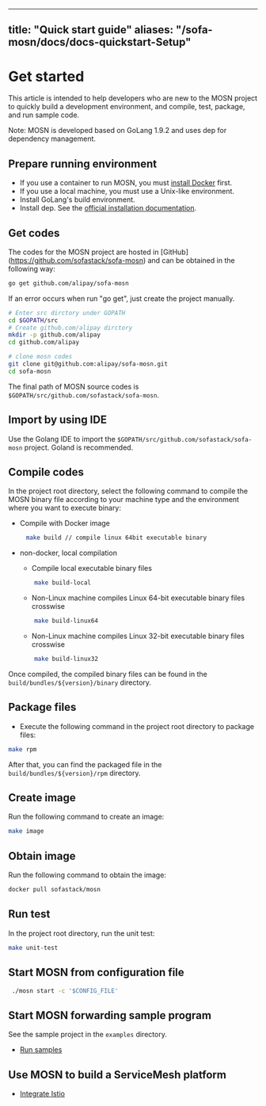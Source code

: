 
---
title: "Quick start guide"
aliases: "/sofa-mosn/docs/docs-quickstart-Setup"
---


# Get started 

This article is intended to help developers who are new to the MOSN project to quickly build a development environment, and compile, test, package, and run sample code.

Note: MOSN is developed based on GoLang 1.9.2 and uses dep for dependency management.

## Prepare running environment

+ If you use a container to run MOSN, you must [install Docker](https://docs.docker.com/install/) first.
+ If you use a local machine, you must use a Unix-like environment.
+ Install GoLang's build environment.
+ Install dep. See the [official installation documentation](https://golang.github.io/dep/docs/installation.html).

## Get codes

The codes for the MOSN project are hosted in [GitHub] (https://github.com/sofastack/sofa-mosn) and can be obtained in the following way:


```bash
go get github.com/alipay/sofa-mosn
```

If an error occurs when run "go get", just create the project manually.

```bash
# Enter src dirctory under GOPATH
cd $GOPATH/src
# Create github.com/alipay dirctory
mkdir -p github.com/alipay
cd github.com/alipay

# clone mosn codes
git clone git@github.com:alipay/sofa-mosn.git
cd sofa-mosn
```

The final path of MOSN source codes is `$GOPATH/src/github.com/sofastack/sofa-mosn`.

## Import by using IDE

Use the Golang IDE to import the `$GOPATH/src/github.com/sofastack/sofa-mosn` project. Goland is recommended.

## Compile codes

In the project root directory, select the following command to compile the MOSN binary file according to your machine type and the environment where you want to execute binary:

+ Compile with Docker image
```bash
     make build // compile linux 64bit executable binary
```
+ non-docker, local compilation
     + Compile local executable binary files
     ```bash
         make build-local
     ```
     + Non-Linux machine compiles Linux 64-bit executable binary files crosswise
     
     ```bash
         make build-linux64
     ```
     + Non-Linux machine compiles Linux 32-bit executable binary files crosswise
     ```bash
         make build-linux32
     ```
Once compiled, the compiled binary files can be found in the `build/bundles/${version}/binary` directory.

## Package files

+ Execute the following command in the project root directory to package files:

```bash
make rpm
```

After that, you can find the packaged file in the `build/bundles/${version}/rpm` directory.

## Create image
Run the following command to create an image:

```bash
make image
```

## Obtain image
Run the following command to obtain the image:

```bash
docker pull sofastack/mosn
```

## Run test
In the project root directory, run the unit test:

```bash
make unit-test
```

## Start MOSN from configuration file

```bash
 ./mosn start -c '$CONFIG_FILE'
```

## Start MOSN forwarding sample program

See the sample project in the `examples` directory.

+ [Run samples](RunSamples.md)

## Use MOSN to build a ServiceMesh platform
+ [Integrate Istio](RunWithSOFAMesh.md)

